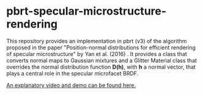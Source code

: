 # pbrt-specular-microstructure-rendering

This repository provides an implementation in pbrt (v3) of the algorithm proposed in the paper "Position-normal distributions for efficient rendering of specular microstructure" by Yan et al. (2016) . It provides a class that converts normal maps to Gaussian mixtures and a Glitter Material class that overrides the normal distribution function **D(h)**, with **h** a normal vector, that plays a central role in the specular microfacet BRDF.

[An explanatory video and demo can be found here.](https://youtu.be/ojLtIwjEaLs?si=yVJqBnytwZdXaUxR)
